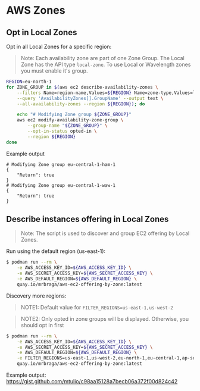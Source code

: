# AWS Zones

## Opt in Local Zones

Opt in all Local Zones for a specific region:

> Note: Each availability zone are part of one Zone Group. The Local Zone has the API type `local-zone`. To use Local or Wavelength zones you must enable it's group.

```bash
REGION=eu-north-1
for ZONE_GROUP in $(aws ec2 describe-availability-zones \
    --filters Name=region-name,Values=${REGION} Name=zone-type,Values=local-zone \
    --query 'AvailabilityZones[].GroupName' --output text \
    --all-availability-zones --region ${REGION}); do

    echo "# Modifying Zone group ${ZONE_GROUP}"
    aws ec2 modify-availability-zone-group \
        --group-name "${ZONE_GROUP}" \
        --opt-in-status opted-in \
        --region ${REGION}
done
```

Example output

```text
# Modifying Zone group eu-central-1-ham-1
{
    "Return": true
}
# Modifying Zone group eu-central-1-waw-1
{
    "Return": true
}
```

## Describe instances offering in Local Zones

> Note: The script is used to discover and group EC2 offering by Local Zones.

Run using the default region (us-east-1):

```bash
$ podman run --rm \
    -e AWS_ACCESS_KEY_ID=${AWS_ACCESS_KEY_ID} \
    -e AWS_SECRET_ACCESS_KEY=${AWS_SECRET_ACCESS_KEY} \
    -e AWS_DEFAULT_REGION=${AWS_DEFAULT_REGION} \
    quay.io/mrbraga/aws-ec2-offering-by-zone:latest
```

Discovery more regions:

> NOTE1: Default value for `FILTER_REGIONS=us-east-1,us-west-2`

> NOTE2: Only opted in zone groups will be displayed. Otherwise, you should opt in first

```bash
$ podman run --rm \
    -e AWS_ACCESS_KEY_ID=${AWS_ACCESS_KEY_ID} \
    -e AWS_SECRET_ACCESS_KEY=${AWS_SECRET_ACCESS_KEY} \
    -e AWS_DEFAULT_REGION=${AWS_DEFAULT_REGION} \
    -e FILTER_REGIONS=us-east-1,us-west-2,eu-north-1,eu-central-1,ap-south-1,ap-southeast-1,ap-southeast-2,ap-northeast-1,me-south-1 \
    quay.io/mrbraga/aws-ec2-offering-by-zone:latest
```

Example output: https://gist.github.com/mtulio/c98aa15128a7becb06a372f00d824c42
